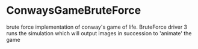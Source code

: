 # ConwaysGameBruteForce
 brute force implementation of conway's game of life. BruteForce driver 3 runs the simulation which will output images in succession to 'animate' the game
